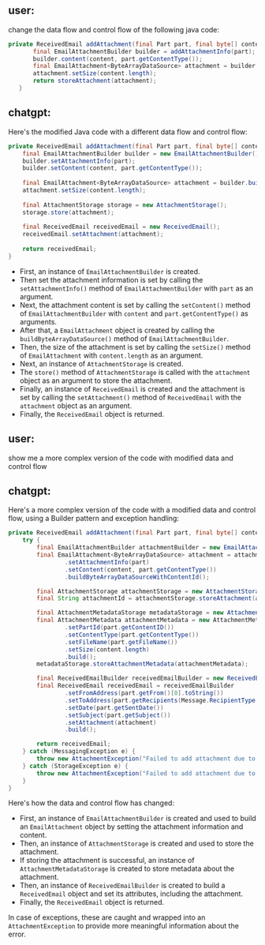 

## user: 

change the data flow and control flow of the following java code:
 ```java
private ReceivedEmail addAttachment(final Part part, final byte[] content) throws MessagingException {
		final EmailAttachmentBuilder builder = addAttachmentInfo(part);
		builder.content(content, part.getContentType());
		final EmailAttachment<ByteArrayDataSource> attachment = builder.buildByteArrayDataSource();
		attachment.setSize(content.length);
		return storeAttachment(attachment);
	}
```



## chatgpt: 

Here's the modified Java code with a different data flow and control flow:

```java
private ReceivedEmail addAttachment(final Part part, final byte[] content) throws MessagingException {
    final EmailAttachmentBuilder builder = new EmailAttachmentBuilder();
    builder.setAttachmentInfo(part);
    builder.setContent(content, part.getContentType());
  
    final EmailAttachment<ByteArrayDataSource> attachment = builder.buildByteArrayDataSource();
    attachment.setSize(content.length);
  
    final AttachmentStorage storage = new AttachmentStorage();
    storage.store(attachment);
    
    final ReceivedEmail receivedEmail = new ReceivedEmail();
    receivedEmail.setAttachment(attachment);
  
    return receivedEmail;
}
```

- First, an instance of `EmailAttachmentBuilder` is created.
- Then set the attachment information is set by calling the `setAttachmentInfo()` method of `EmailAttachmentBuilder` with `part` as an argument.
- Next, the attachment content is set by calling the `setContent()` method of `EmailAttachmentBuilder` with `content` and `part.getContentType()` as arguments.
- After that, a `EmailAttachment` object is created by calling the `buildByteArrayDataSource()` method of `EmailAttachmentBuilder`.
- Then, the size of the attachment is set by calling the `setSize()` method of `EmailAttachment` with `content.length` as an argument.
- Next, an instance of `AttachmentStorage` is created.
- The `store()` method of `AttachmentStorage` is called with the `attachment` object as an argument to store the attachment.
- Finally, an instance of `ReceivedEmail` is created and the attachment is set by calling the `setAttachment()` method of `ReceivedEmail` with the `attachment` object as an argument.
- Finally, the `ReceivedEmail` object is returned.

## user: 

show me a more complex version of the code with modified data and control flow

## chatgpt: 

Here's a more complex version of the code with a modified data and control flow, using a Builder pattern and exception handling:

```java
private ReceivedEmail addAttachment(final Part part, final byte[] content) throws AttachmentException {
	try {
		final EmailAttachmentBuilder attachmentBuilder = new EmailAttachmentBuilder();
		final EmailAttachment<ByteArrayDataSource> attachment = attachmentBuilder
				.setAttachmentInfo(part)
				.setContent(content, part.getContentType())
				.buildByteArrayDataSourceWithContentId();

		final AttachmentStorage attachmentStorage = new AttachmentStorage();
		final String attachmentId = attachmentStorage.storeAttachment(attachment);

		final AttachmentMetadataStorage metadataStorage = new AttachmentMetadataStorage();
		final AttachmentMetadata attachmentMetadata = new AttachmentMetadata.Builder(attachmentId)
				.setPartId(part.getContentID())
				.setContentType(part.getContentType())
				.setFileName(part.getFileName())
				.setSize(content.length)
				.build();
		metadataStorage.storeAttachmentMetadata(attachmentMetadata);

		final ReceivedEmailBuilder receivedEmailBuilder = new ReceivedEmailBuilder();
		final ReceivedEmail receivedEmail = receivedEmailBuilder
				.setFromAddress(part.getFrom()[0].toString())
				.setToAddress(part.getRecipients(Message.RecipientType.TO)[0].toString())
				.setDate(part.getSentDate())
				.setSubject(part.getSubject())
				.setAttachment(attachment)
				.build();

		return receivedEmail;
	} catch (MessagingException e) {
		throw new AttachmentException("Failed to add attachment due to MessagingException", e);
	} catch (StorageException e) {
		throw new AttachmentException("Failed to add attachment due to StorageException", e);
	}
}
```

Here's how the data and control flow has changed:

- First, an instance of `EmailAttachmentBuilder` is created and used to build an `EmailAttachment` object by setting the attachment information and content.
- Then, an instance of `AttachmentStorage` is created and used to store the attachment.
- If storing the attachment is successful, an instance of `AttachmentMetadataStorage` is created to store metadata about the attachment.
- Then, an instance of `ReceivedEmailBuilder` is created to build a `ReceivedEmail` object and set its attributes, including the attachment.
- Finally, the `ReceivedEmail` object is returned.

In case of exceptions, these are caught and wrapped into an `AttachmentException` to provide more meaningful information about the error.